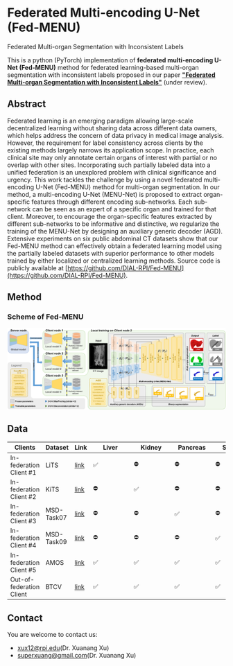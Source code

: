 # Federated Multi-encoding U-Net (Fed-MENU)
Federated Multi-organ Segmentation with Inconsistent Labels

This is a python (PyTorch) implementation of **federated multi-encoding U-Net (Fed-MENU)** method for federated learning-based multi-organ segmentation with inconsistent labels proposed in our paper [**"Federated Multi-organ Segmentation with Inconsistent Labels"**](https://arxiv.org/abs/2206.07156) (under review).


## Abstract
Federated learning is an emerging paradigm allowing large-scale decentralized learning without sharing data across different data owners, which helps address the concern of data privacy in medical image analysis. However, the requirement for label consistency across clients by the existing methods largely narrows its application scope. In practice, each clinical site may only annotate certain organs of interest with partial or no overlap with other sites. Incorporating such partially labeled data into a unified federation is an unexplored problem with clinical significance and urgency. This work tackles the challenge by using a novel federated multi-encoding U-Net (Fed-MENU) method for multi-organ segmentation. In our method, a multi-encoding U-Net (MENU-Net) is proposed to extract organ-specific features through different encoding sub-networks. Each sub-network can be seen as an expert of a specific organ and trained for that client. Moreover, to encourage the organ-specific features extracted by different sub-networks to be informative and distinctive, we regularize the training of the MENU-Net by designing an auxiliary generic decoder (AGD). Extensive experiments on six public abdominal CT datasets show that our Fed-MENU method can effectively obtain a federated learning model using the partially labeled datasets with superior performance to other models trained by either localized or centralized learning methods. Source code is publicly available at [https://github.com/DIAL-RPI/Fed-MENU](https://github.com/DIAL-RPI/Fed-MENU).

## Method
### Scheme of Fed-MENU
<img src="./fig1.png"/>

## Data
Clients | Dataset | Link | <div style="width:80px">Liver</div> | <div style="width:80px">Kidney</div> | <div style="width:80px">Pancreas</div> | <div style="width:80px">Spleen</div> | <div style="width:80px">Gallbladder</div>
--- | --- | --- | --- | --- | --- | --- | --- 
In-federation Client #1 | LiTS | [link](https://competitions.codalab.org/competitions/17094) | :white_check_mark: | :no_entry: | :no_entry: | :no_entry: | :no_entry:
In-federation Client #2 | KiTS | [link](https://kits19.grand-challenge.org/home/) | :no_entry: | :white_check_mark: | :no_entry: | :no_entry: | :no_entry:
In-federation Client #3 | MSD-Task07 | [link](http://medicaldecathlon.com/) | :no_entry: | :no_entry: | :white_check_mark: | :no_entry: | :no_entry:
In-federation Client #4 | MSD-Task09 | [link](http://medicaldecathlon.com/) | :no_entry: | :no_entry: | :no_entry: | :white_check_mark: | :no_entry:
In-federation Client #5 | AMOS | [link](https://amos22.grand-challenge.org/) | :white_check_mark: | :white_check_mark: | :white_check_mark: | :white_check_mark: | :white_check_mark:
Out-of-federation Client  | BTCV | [link](https://www.synapse.org/\#!Synapse:syn3193805/wiki/89480) | :white_check_mark: | :white_check_mark: | :white_check_mark: | :white_check_mark: | :white_check_mark:

## Contact
You are welcome to contact us:  
  - [xux12@rpi.edu](mailto:xux12@rpi.edu)(Dr. Xuanang Xu)  
  - [superxuang@gmail.com](mailto:superxuang@gmail.com)(Dr. Xuanang Xu)
